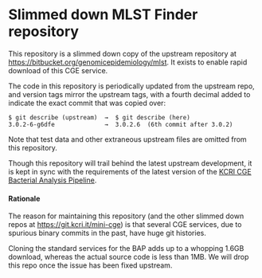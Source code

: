 # Slimmed down MLST Finder repository

This repository is a slimmed down copy of the upstream repository at
<https://bitbucket.org/genomicepidemiology/mlst>.  It exists to
enable rapid download of this CGE service.

The code in this repository is periodically updated from the upstream repo,
and version tags mirror the upstream tags, with a fourth decimal added to
indicate the exact commit that was copied over:

    $ git describe (upstream)  →  $ git describe (here)
    3.0.2-6-g6dfe              →  3.0.2.6  (6th commit after 3.0.2)

Note that test data and other extraneous upstream files are omitted
from this repository.

Though this repository will trail behind the latest upstream development,
it is kept in sync with the requirements of the latest version of the
[KCRI CGE Bacterial Analysis Pipeline](https://github.com/zwets/kcri-cge-bap).

#### Rationale

The reason for maintaining this repository (and the other slimmed down
repos at <https://git.kcri.it/mini-cge>) is that several CGE services, due
to spurious binary commits in the past, have huge git histories.

Cloning the standard services for the BAP adds up to a whopping 1.6GB
download, whereas the actual source code is less than 1MB.  We will drop
this repo once the issue has been fixed upstream.

